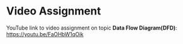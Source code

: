 # Video Assignment

YouTube link to video assignment on topic **Data Flow Diagram(DFD)**:  
https://youtu.be/FaOHbW1qOik
